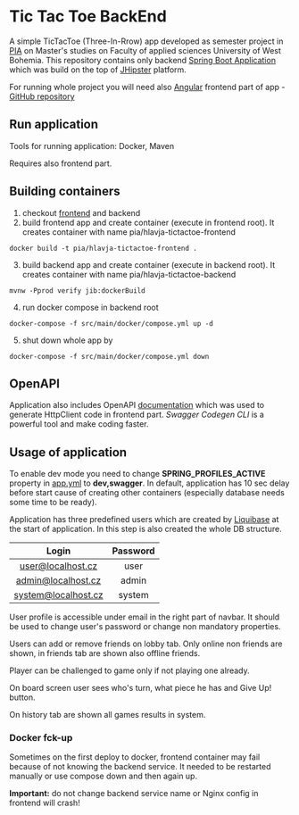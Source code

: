 # Tic Tac Toe BackEnd

A simple TicTacToe (Three-In-Rrow) app developed as semester project in [PIA](https://github.com/osvetlik/pia2020/tree/master/semester-project) on Master's studies on Faculty of applied sciences University of West Bohemia.
This repository contains only backend [Spring Boot Application](https://spring.io/projects/spring-boot) which was build on the top of [JHipster](https://www.jhipster.tech/) platform.

For running whole project you will need also [Angular](https://angular.io/) frontend part of app - [GitHub repository](https://github.com/hlavja/TicTacToe-FrontEnd)

## Run application

Tools for running application: Docker, Maven

Requires also frontend part.

## Building containers

1. checkout [frontend](https://github.com/hlavja/TicTacToe-FrontEnd) and backend
2. build frontend app and create container (execute in frontend root). It creates container with name pia/hlavja-tictactoe-frontend

```
docker build -t pia/hlavja-tictactoe-frontend .
```

3. build backend app and create container (execute in backend root). It creates container with name pia/hlavja-tictactoe-backend

```
mvnw -Pprod verify jib:dockerBuild
```

4. run docker compose in backend root

```
docker-compose -f src/main/docker/compose.yml up -d
```

5. shut down whole app by

```
docker-compose -f src/main/docker/compose.yml down
```

## OpenAPI

Application also includes OpenAPI [documentation](/src/main/swagger/swagger.yaml) which was used to generate HttpClient code in frontend part. _Swagger Codegen CLI_ is a powerful tool and make coding faster.

## Usage of application

To enable dev mode you need to change **SPRING_PROFILES_ACTIVE** property in [app.yml](src/main/docker/app.yml) to **dev,swagger**. In default, application has 10 sec delay
before start cause of creating other containers (especially database needs some time to be ready).

Application has three predefined users which are created by [Liquibase](https://www.liquibase.org/) at the start of application.
In this step is also created the whole DB structure.

|        Login        | Password |
| :-----------------: | :------: |
|  user@localhost.cz  |   user   |
| admin@localhost.cz  |  admin   |
| system@localhost.cz |  system  |

User profile is accessible under email in the right part of navbar. It should be used to change user's password or change non mandatory properties.

Users can add or remove friends on lobby tab. Only online non friends are shown, in friends tab are shown also offline friends.

Player can be challenged to game only if not playing one already.

On board screen user sees who's turn, what piece he has and Give Up! button.

On history tab are shown all games results in system.

### Docker fck-up

Sometimes on the first deploy to docker, frontend container may fail because of not knowing the backend service. It needed to be restarted manually
or use compose down and then again up.

**Important:** do not change backend service name or Nginx config in frontend will crash!
